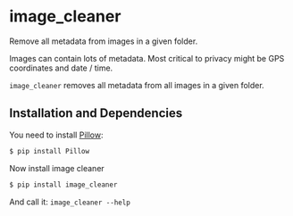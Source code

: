 # image_cleaner
Remove all metadata from images in a given folder.

Images can contain lots of metadata. Most critical to privacy might be
GPS coordinates and date / time.

`image_cleaner` removes all metadata from all images in a given folder.


## Installation and Dependencies

You need to install [Pillow](http://pillow.readthedocs.org/installation.html):

```bash
$ pip install Pillow
```

Now install image cleaner

```bash
$ pip install image_cleaner
```

And call it: `image_cleaner --help`